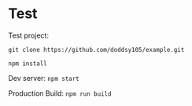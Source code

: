 # Test

Test project:

`git clone https://github.com/doddsy105/example.git`

`npm install`

Dev server: `npm start`

Production Build: `npm run build`
